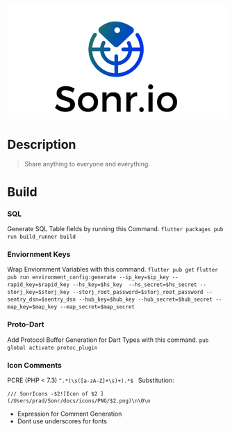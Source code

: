 <div align="center">
    <img src=".meta/header.png" alt="Sonr-App-Header"/>
  <br>
</div>

# Description
> Share anything to everyone and everything.

# Build
### SQL
Generate SQL Table fields by running this Command.
`flutter packages pub run build_runner build`

### Enviornment Keys
Wrap Enviornment Variables with this command.
`flutter pub get`
`flutter pub run environment_config:generate --ip_key=$ip_key --rapid_key=$rapid_key --hs_key=$hs_key  --hs_secret=$hs_secret --storj_key=$storj_key --storj_root_password=$storj_root_password --sentry_dsn=$sentry_dsn --hub_key=$hub_key --hub_secret=$hub_secret --map_key=$map_key --map_secret=$map_secret`

### Proto-Dart
Add Protocol Buffer Generation for Dart Types with this command.
`pub global activate protoc_plugin`

### Icon Comments
PCRE (PHP < 7.3)
`^.*(\s([a-zA-Z]+\s)+).*$ `
Substitution:
```
/// SonrIcons -$2![Icon of $2 ](/Users/prad/Sonr/docs/icons/PNG/$2.png)\n\0\n
```
  * Expression for Comment Generation
  * Dont use underscores for fonts
